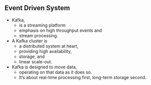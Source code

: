 ## Event Driven System 
- Kafka, 
    - is a streaming platform
    - emphasis on high throughput events and 
    - stream processing. 
- A Kafka cluster is 
    - a distributed system at heart, 
    - providing high availability, 
    - storage, and 
    - linear scale-out.
- Kafka is designed to move data, 
    - operating on that data as it does so.
    - It’s about real-time processing first, long-term storage second.    